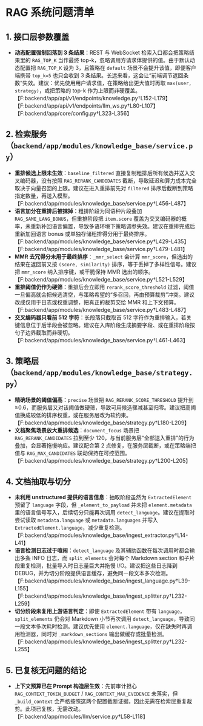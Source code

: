 # RAG 系统问题清单

## 1. 接口层参数覆盖
- **动态配置强制回落到 3 条结果**：REST 与 WebSocket 检索入口都会把策略结果里的 `RAG_TOP_K` 当作最终 top-k，忽略调用方请求体提供的值。由于默认动态配置把 `RAG_TOP_K` 设为 3，且策略在 `default` 场景不会提升该值，即便客户端携带 `top_k=5` 也只会收到 3 条结果。长远来看，这会让“前端调节返回条数”失效。建议：优先使用用户请求值，在策略给出更大值时再取 `max(user, strategy)`，或把策略的 top-k 作为上限而非硬覆盖。【F:backend/app/api/v1/endpoints/knowledge.py†L152-L179】【F:backend/app/api/v1/endpoints/llm_ws.py†L80-L107】【F:backend/app/core/config.py†L323-L356】

## 2. 检索服务（`backend/app/modules/knowledge_base/service.py`）
- **重排候选上限未生效**：`baseline_filtered` 直接复制粗排后所有候选并送入交叉编码器，没有按照 `RAG_RERANK_CANDIDATES` 截断，导致延迟和算力成本完全取决于向量召回的上限。建议在进入重排前先对 `filtered` 排序后截断到策略指定数量，再送入模型。【F:backend/app/modules/knowledge_base/service.py†L456-L487】
- **语言加分在重排后被抹掉**：粗排阶段为同语种片段叠加 `RAG_SAME_LANG_BONUS`，但重排阶段把 `item.score` 覆盖为交叉编码器的概率，未重新补回语言偏置，导致多语环境下策略调参失效。建议在重排完成后重新加回语言 bonus 或单独存储粗排得分用于最终排序。【F:backend/app/modules/knowledge_base/service.py†L429-L435】【F:backend/app/modules/knowledge_base/service.py†L479-L481】
- **MMR 去冗得分未用于最终排序**：`_mmr_select` 会计算 `mmr_score`，但选出的结果在返回前又按 `(score, similarity)` 排序，等于丢掉了多样性信号。建议把 `mmr_score` 纳入排序键，或干脆保持 MMR 选出的顺序。【F:backend/app/modules/knowledge_base/service.py†L521-L529】
- **重排阈值仍作为硬筛**：重排后会立即用 `rerank_score_threshold` 过滤，阈值一旦偏高就会把候选清空，与策略希望的“多召回，再由预算裁剪”冲突。建议改成仅用于日志或权重调整，把真正的裁剪交给 MMR 和上下文预算。【F:backend/app/modules/knowledge_base/service.py†L483-L487】
- **交叉编码器只看前 512 字符**：长段落只截取首 512 字符作为重排输入，若关键信息位于后半段会被忽略。建议在入库阶段生成摘要字段、或在重排阶段按句子边界截取而非硬切。【F:backend/app/modules/knowledge_base/service.py†L461-L463】

## 3. 策略层（`backend/app/modules/knowledge_base/strategy.py`）
- **精确场景的阈值偏高**：`precise` 场景把 `RAG_RERANK_SCORE_THRESHOLD` 提升到 ≥0.6，而服务层又对该阈值做硬筛，导致可用候选骤减甚至归零。建议把高阈值换成较低的排序权重，或在服务层改为软约束。【F:backend/app/modules/knowledge_base/strategy.py†L180-L209】
- **文档聚焦场景放大重排候选**：`document_focus` 场景把 `RAG_RERANK_CANDIDATES` 拉到至少 120，与当前服务层“全部送入重排”的行为叠加，会显著拖慢响应。建议配合第 2 点修复，在服务层截断，或在策略端把值与 `RAG_MAX_CANDIDATES` 联动保持在可控范围。【F:backend/app/modules/knowledge_base/strategy.py†L200-L205】

## 4. 文档抽取与切分
- **未利用 unstructured 提供的语言信息**：抽取阶段虽然为 `ExtractedElement` 预留了 `language` 字段，但 `_element_to_payload` 并未把 `element.metadata` 里的语言信号写入，后续切分只能再次调用 `detect_language`。建议在提取时尝试读取 `metadata.language` 或 `metadata.languages` 并写入 `ExtractedElement.language`，减少重复检测。【F:backend/app/modules/knowledge_base/ingest_extractor.py†L14-L41】
- **语言检测日志过于喧闹**：`detect_language` 及其辅助函数在每次调用时都会输出多条 INFO 日志，而 `split_elements` 会对每个 Markdown section 和子片段重复检测，批量导入时日志量巨大并拖慢 I/O。建议把这些日志降到 DEBUG，并为切分阶段提供语言缓存，避免同一段文本多次检测。【F:backend/app/modules/knowledge_base/ingest_language.py†L39-L155】【F:backend/app/modules/knowledge_base/ingest_splitter.py†L232-L259】
- **切分阶段未复用上游语言判定**：即使 `ExtractedElement` 带有 `language`，`split_elements` 仍会对 Markdown 小节再次调用 `detect_language`，导致同一段文本多次耗时检测。建议优先使用 `element.language`，仅在缺失时再调用检测器，同时对 `_markdown_sections` 输出做缓存或批量检测。【F:backend/app/modules/knowledge_base/ingest_splitter.py†L232-L255】

## 5. 已复核无问题的结论
- **上下文预算已在 Prompt 构造层生效**：先前审计担心 `RAG_CONTEXT_TOKEN_BUDGET` / `RAG_CONTEXT_MAX_EVIDENCE` 未落实，但 `_build_context` 会严格按照这两个配置截断证据，因此无需在检索层重复裁剪。此项已复核，无需改动。【F:backend/app/modules/llm/service.py†L58-L118】
